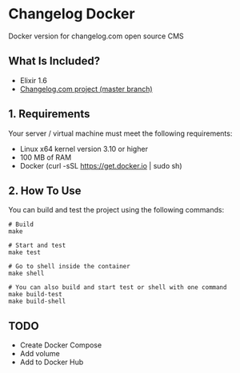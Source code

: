 # Changelog Docker

Docker version for changelog.com open source CMS

## What Is Included?
- Elixir 1.6 
- [Changelog.com project (master branch)](https://github.com/thechangelog/changelog.com)

## 1. Requirements
Your server / virtual machine must meet the following requirements:

- Linux x64 kernel version 3.10 or higher
- 100 MB of RAM
- Docker (curl -sSL https://get.docker.io | sudo sh)

## 2. How To Use

You can build and test the project using the following commands:

```
# Build
make

# Start and test
make test

# Go to shell inside the container
make shell

# You can also build and start test or shell with one command
make build-test
make build-shell
```

## TODO

- Create Docker Compose
- Add volume
- Add to Docker Hub